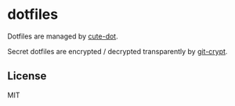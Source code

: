# dotfiles

Dotfiles are managed by [cute-dot](https://github.com/QuarticCat/cute-dot).

Secret dotfiles are encrypted / decrypted transparently by [git-crypt](https://github.com/AGWA/git-crypt).

## License

MIT
